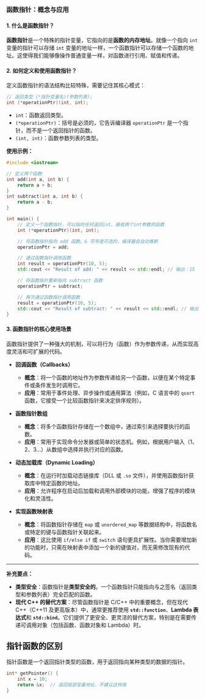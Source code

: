 ### **函数指针：概念与应用**

#### **1. 什么是函数指针？**

**函数指针**是一个特殊的指针变量，它指向的是**函数的内存地址**。就像一个指向 `int` 变量的指针可以存储 `int` 变量的地址一样，一个函数指针可以存储一个函数的地址。这使得我们能够像操作普通变量一样，对函数进行引用、赋值和传递。

#### **2. 如何定义和使用函数指针？**

定义函数指针的语法结构比较特殊，需要记住其核心模式：
```cpp
// 返回类型 (*指针变量名)(参数列表);
int (*operationPtr)(int, int); 
```

- `int`：函数返回类型。
- `(*operationPtr)`：括号是必须的，它告诉编译器 `operationPtr` 是一个指针，而不是一个返回指针的函数。
- `(int, int)`：函数参数列表的类型。
    

**使用示例：**
```cpp
#include <iostream>

// 定义两个函数
int add(int a, int b) {
    return a + b;
}
int subtract(int a, int b) {
    return a - b;
}

int main() {
    // 定义一个函数指针，可以指向任何返回int、接收两个int参数的函数
    int (*operationPtr)(int, int);

    // 将函数指针指向 add 函数。& 符号是可选的，编译器会自动推断
    operationPtr = add; 

    // 通过函数指针调用函数
    int result = operationPtr(10, 5);
    std::cout << "Result of add: " << result << std::endl; // 输出：15

    // 将函数指针重新指向 subtract 函数
    operationPtr = subtract;

    // 再次通过函数指针调用函数
    result = operationPtr(10, 5);
    std::cout << "Result of subtract: " << result << std::endl; // 输出：5
}
```

#### **3. 函数指针的核心使用场景**

函数指针提供了一种强大的机制，可以将行为（函数）作为参数传递，从而实现高度灵活和可扩展的代码。

- **回调函数（Callbacks）**
    - **概念**：将一个函数的地址作为参数传递给另一个函数，以便在某个特定事件或条件发生时调用它。
    - **应用**：常用于事件处理、异步操作或通用算法（例如，C 语言中的 `qsort` 函数，它接受一个比较函数指针来决定排序规则）。
        
- **函数指针数组**
    
    - **概念**：将多个函数指针存储在一个数组中，通过索引来选择要执行的函数。
    - **应用**：常用于实现命令分发器或简单的状态机。例如，根据用户输入（1、2、3...）从数组中选择并执行对应的函数。
        
- **动态加载库（Dynamic Loading）**
    
    - **概念**：在运行时加载动态链接库（DLL 或 `.so` 文件），并使用函数指针获取库中特定函数的地址。
    - **应用**：允许程序在启动后加载和调用外部模块的功能，增强了程序的模块化和灵活性。
        
- **实现函数映射表**
    
    - **概念**：将函数指针存储在 `map` 或 `unordered_map` 等数据结构中，将函数名或特定的键与函数指针关联起来。
    - **应用**：这比使用 `if/else if` 或 `switch` 语句更具扩展性。当你需要增加新的功能时，只需在映射表中添加一个新的键值对，而无需修改现有的代码。
        

---

**补充要点：**

- **类型安全**：函数指针是**类型安全的**。一个函数指针只能指向与之签名（返回类型和参数列表）完全匹配的函数。
- **现代 C++ 的替代方案**：尽管函数指针是 C/C++ 中的重要概念，但在现代 C++（C++11 及更高版本）中，通常更推荐使用 **`std::function`**、**Lambda 表达式**和 **`std::bind`**。它们提供了更安全、更灵活的替代方案，特别是在需要传递可调用对象（包括函数、函数对象和 Lambda）时。
    
## 指针函数的区别
指针函数是一个返回指针类型的函数，用于返回指向某种类型的数据的指针。
```cpp
int* getPointer() {
    int x = 10;
    return &x;  // 返回局部变量地址，不建议这样做
}

```